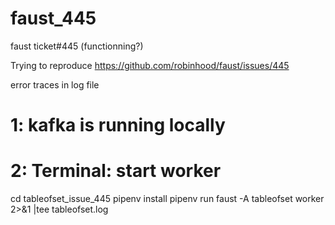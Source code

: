 # faust_445
faust ticket#445 (functionning?)

Trying to reproduce https://github.com/robinhood/faust/issues/445

error traces in log file

# 1: kafka is running locally

# 2: Terminal: start worker
cd tableofset_issue_445
pipenv install
pipenv run faust -A tableofset worker 2>&1 |tee tableofset.log

